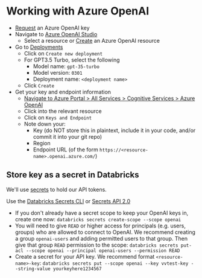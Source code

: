 # Working with Azure OpenAI

- [Request](https://aka.ms/oai/access) an Azure OpenAI key
- Navigate to [Azure OpenAI Studio](https://oai.azure.com/)
  - Select a resource or [Create](https://portal.azure.com/?microsoft_azure_marketplace_ItemHideKey=microsoft_openai_tip#create/Microsoft.CognitiveServicesOpenAI) an Azure OpenAI resource
- Go to [Deployments](https://oai.azure.com/portal/deployment)
  - Click on `Create new deployment`
  - For GPT3.5 Turbo, select the following
    - Model name: `gpt-35-turbo`
    - Model version: `0301`
    - Deployment name: `<deployment name>`
  - Click `Create`
- Get your key and endpoint information
  - [Navigate to Azure Portal > All Services > Cognitive Services > Azure OpenAI](https://portal.azure.com/#view/Microsoft_Azure_ProjectOxford/CognitiveServicesHub/~/OpenAI)
  - Click into the relevant resource
  - Click on `Keys and Endpoint`
  - Note down your:
    - Key (do NOT store this in plaintext, include it in your code, and/or commit it into your git repo)
    - Region
    - Endpoint URL (of the form `https://<resource-name>.openai.azure.com/`)

## Store key as a secret in Databricks

We'll use [secrets](https://docs.databricks.com/security/secrets/index.html) to hold our API tokens. 

Use the [Databricks Secrets CLI](https://docs.databricks.com/dev-tools/cli/secrets-cli.html) or [Secrets API 2.0](https://docs.databricks.com/dev-tools/api/latest/secrets.html)

- If you don't already have a secret scope to keep your OpenAI keys in, create one now: `databricks secrets create-scope --scope openai`
- You will need to give `READ` or higher access for principals (e.g. users, groups) who are allowed to connect to OpenAI. We recommend creating a group `openai-users` and adding permitted users to that group. Then give that group `READ` permission to the scope: `databricks secrets put-acl --scope openai --principal openai-users --permission READ`
- Create a secret for your API key. We recommend format `<resource-name>-key`: `databricks secrets put --scope openai --key vvtest-key --string-value yourkeyhere1234567`
